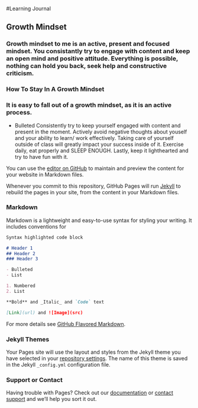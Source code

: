 #Learning Journal

## Growth Mindset

### Growth mindset to me is an active, present and focused mindset. You consistantly try to engage with content and keep an open mind and positive attitude. Everything is possible, nothing can hold you back, seek help and constructive criticism. 

### How To Stay In A Growth Mindset

### It is easy to fall out of a growth mindset, as it is an active process. 
- Bulleted Consistently try to keep yourself engaged with content and present in the moment. 
 Actively avoid negative thoughts about youself and your ability to learn/ work effectively. 
 Taking care of yourself outside of class will greatly impact your success inside of it. Exercise daily, eat properly and SLEEP ENOUGH.
 Lastly, keep it lighthearted and try to have fun with it. 

You can use the [editor on GitHub](https://github.com/LeeThomas13/learning-journal/edit/master/README.md) to maintain and preview the content for your website in Markdown files.

Whenever you commit to this repository, GitHub Pages will run [Jekyll](https://jekyllrb.com/) to rebuild the pages in your site, from the content in your Markdown files.

### Markdown

Markdown is a lightweight and easy-to-use syntax for styling your writing. It includes conventions for

```markdown
Syntax highlighted code block

# Header 1
## Header 2
### Header 3

- Bulleted
- List

1. Numbered
2. List

**Bold** and _Italic_ and `Code` text

[Link](url) and ![Image](src)
```

For more details see [GitHub Flavored Markdown](https://guides.github.com/features/mastering-markdown/).

### Jekyll Themes

Your Pages site will use the layout and styles from the Jekyll theme you have selected in your [repository settings](https://github.com/LeeThomas13/learning-journal/settings). The name of this theme is saved in the Jekyll `_config.yml` configuration file.

### Support or Contact

Having trouble with Pages? Check out our [documentation](https://help.github.com/categories/github-pages-basics/) or [contact support](https://github.com/contact) and we’ll help you sort it out.
